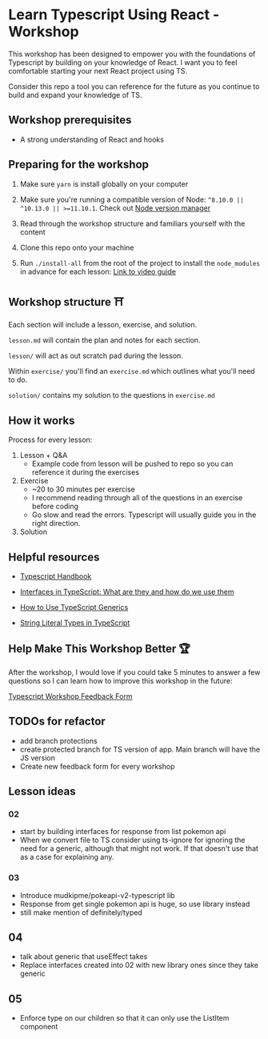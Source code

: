 # Learn Typescript Using React - Workshop

This workshop has been designed to empower you with the foundations of Typescript by building on your knowledge of React. I want you to feel comfortable starting your next React project using TS.

Consider this repo a tool you can reference for the future as you continue to build and expand your knowledge of TS.

## Workshop prerequisites

-   A strong understanding of React and hooks

## Preparing for the workshop

1. Make sure `yarn` is install globally on your computer

2. Make sure you're running a compatible version of Node: `^8.10.0 || ^10.13.0 || >=11.10.1`. Check out [Node version manager](https://github.com/nvm-sh/nvm)

3. Read through the workshop structure and familiars yourself with the content

4. Clone this repo onto your machine

5. Run `./install-all` from the root of the project to install the `node_modules` in advance for each lesson: [Link to video guide](https://www.loom.com/share/26a2cdc323c748bc94eddfa1e823876d)

## Workshop structure ⛩

Each section will include a lesson, exercise, and solution.

`lesson.md` will contain the plan and notes for each section.

`lesson/` will act as out scratch pad during the lesson.

Within `exercise/` you'll find an `exercise.md` which outlines what you'll need to do.

`solution/` contains my solution to the questions in `exercise.md`

## How it works

Process for every lesson:

1. Lesson + Q&A
    - Example code from lesson will be pushed to repo so you can reference it during the exercises
2. Exercise
    - ~20 to 30 minutes per exercise
    - I recommend reading through all of the questions in an exercise before coding
    - Go slow and read the errors. Typescript will usually guide you in the right direction.
3. Solution

## Helpful resources

-   [Typescript Handbook](https://www.typescriptlang.org/docs/handbook/basic-types.html)

-   [Interfaces in TypeScript: What are they and how do we use them](https://blog.logrocket.com/interfaces-in-typescript-what-are-they-and-how-do-we-use-them-befbc69b38b3/)

-   [How to Use TypeScript Generics](https://itnext.io/how-to-use-typescript-generics-6c0c09e049c3)

-   [String Literal Types in TypeScript](https://mariusschulz.com/blog/string-literal-types-in-typescript)

## Help Make This Workshop Better 🏆

After the workshop, I would love if you could take 5 minutes to answer a few questions so I can learn how to improve this workshop in the future:

[Typescript Workshop Feedback Form](https://forms.gle/kNuP8dwPfW2R5BKF6)

## TODOs for refactor

-   add branch protections
-   create protected branch for TS version of app. Main branch will have the JS version
-   Create new feedback form for every workshop

## Lesson ideas

### 02

-   start by building interfaces for response from list pokemon api
-   When we convert file to TS consider using ts-ignore for ignoring the need for a generic, although that might not work. If that doesn't use that as a case for explaining any.

### 03

-   Introduce mudkipme/pokeapi-v2-typescript lib
-   Response from get single pokemon api is huge, so use library instead
-   still make mention of definitely/typed

## 04

-   talk about generic that useEffect takes
-   Replace interfaces created into 02 with new library ones since they take generic

## 05

-   Enforce type on our children so that it can only use the ListItem component
